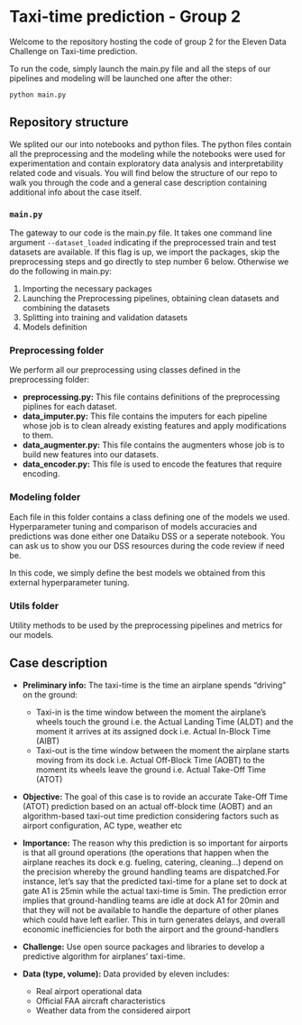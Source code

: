 # Taxi-time prediction - Group 2

Welcome to the repository hosting the code of group 2 for the Eleven Data Challenge on Taxi-time prediction. 

To run the code, simply launch the main.py file and all the steps of our pipelines and modeling will be launched one after the other:

```
python main.py
```

## Repository structure

We splited our our into notebooks and python files. The python files contain all the preprocessing and the modeling while the notebooks were used for experimentation and contain exploratory data analysis and interpretability related code and visuals. You will find below the structure of our repo to walk you through the code and a general case description containing additional info about the case itself. 

### ``main.py``

The gateway to our code is the main.py file. It takes one command line argument ``--dataset_loaded`` indicating if the preprocessed train and test datasets are available. If this flag is up, we import the packages, skip the preprocessing steps and go directly to step number 6 below. Otherwise we do the following in main.py:

1. Importing the necessary packages
2. Launching the Preprocessing pipelines, obtaining clean datasets and combining the datasets
3. Splitting into training and validation datasets
4. Models definition

### Preprocessing folder

We perform all our preprocessing using classes defined in the preprocessing folder:
- **preprocessing.py:** This file contains definitions of the preprocessing piplines for each dataset.
- **data_imputer.py:** This file contains the imputers for each pipeline whose job is to clean already existing features and apply modifications to them.
- **data_augmenter.py:** This file contains the augmenters whose job is to build new features into our datasets.
- **data_encoder.py:** This file is used to encode the features that require encoding.

### Modeling folder

Each file in this folder contains a class defining one of the models we used.
Hyperparameter tuning and comparison of models accuracies and predictions was done either one Dataiku DSS or a seperate notebook. You can ask us to show you our DSS resources during the code review if need be. 

In this code, we simply define the best models we obtained from this external hyperparameter tuning.

### Utils folder
Utility methods to be used by the preprocessing pipelines and metrics for our models.

## Case description

- **Preliminary info:** The taxi-time is the time an airplane spends “driving” on the ground:
    - Taxi-in is the time window between the moment the airplane’s wheels touch the ground i.e. the Actual Landing Time (ALDT) and the moment it arrives at its assigned dock i.e. Actual In-Block Time (AIBT)
    - Taxi-out is the time window between the moment the airplane starts moving from its dock i.e. Actual Off-Block Time (AOBT) to the moment its wheels leave the ground i.e. Actual Take-Off Time (ATOT)

- **Objective:** The goal of this case is to rovide an accurate Take-Off Time (ATOT) prediction based on an actual off-block time (AOBT) and an algorithm-based taxi-out time prediction considering factors such as airport configuration, AC type, weather etc

- **Importance:** The reason why this prediction is so important for airports is that all ground operations (the operations that happen when the airplane reaches its dock e.g. fueling, catering, cleaning...) depend on the precision whereby the ground handling teams are dispatched.For instance, let’s say that the predicted taxi-time for a plane set to dock at gate A1 is 25min while the actual taxi-time is 5min. The prediction error implies that ground-handling teams are idle at dock A1 for 20min and that they will not be available to handle the departure of other planes  which  could  have  left  earlier.  This  in  turn  generates  delays,  and  overall  economic inefficiencies for both the airport and the ground-handlers

- **Challenge:** Use open source packages and libraries to develop a predictive algorithm for airplanes’ taxi-time.
   
- **Data (type, volume):** Data provided by eleven includes:
    - Real airport operational data
    - Official FAA aircraft characteristics
    - Weather data from the considered airport


